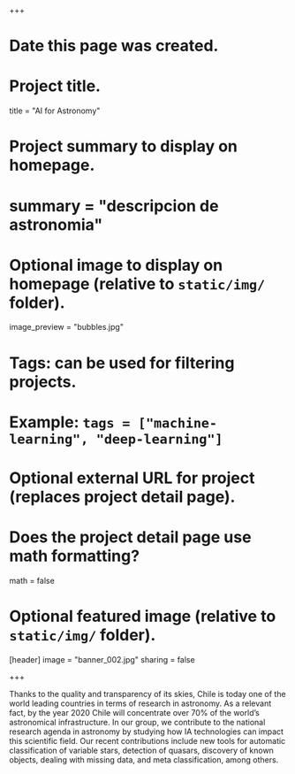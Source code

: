 +++
# Date this page was created.

# Project title.
title = "AI for Astronomy"

# Project summary to display on homepage.
# summary = "descripcion de astronomia"

# Optional image to display on homepage (relative to `static/img/` folder).
image_preview = "bubbles.jpg"

# Tags: can be used for filtering projects.
# Example: `tags = ["machine-learning", "deep-learning"]`

# Optional external URL for project (replaces project detail page).

# Does the project detail page use math formatting?
math = false

# Optional featured image (relative to `static/img/` folder).
[header]
image = "banner_002.jpg"
sharing = false

+++

Thanks to the quality and transparency of its skies, Chile is today one of the world leading countries in terms of research in astronomy. As a relevant fact, by the year 2020 Chile will concentrate over 70% of the world’s astronomical infrastructure. In our group, we contribute to the national research agenda in astronomy by studying how IA technologies can impact this scientific field. Our recent contributions include new tools for automatic classification of variable stars, detection of quasars, discovery of known objects, dealing with missing data, and meta classification, among others.